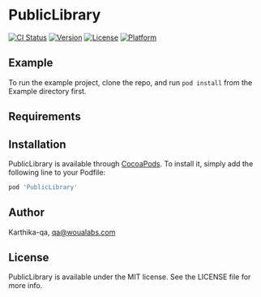 # PublicLibrary

[![CI Status](https://img.shields.io/travis/Karthika-qa/PublicLibrary.svg?style=flat)](https://travis-ci.org/Karthika-qa/PublicLibrary)
[![Version](https://img.shields.io/cocoapods/v/PublicLibrary.svg?style=flat)](https://cocoapods.org/pods/PublicLibrary)
[![License](https://img.shields.io/cocoapods/l/PublicLibrary.svg?style=flat)](https://cocoapods.org/pods/PublicLibrary)
[![Platform](https://img.shields.io/cocoapods/p/PublicLibrary.svg?style=flat)](https://cocoapods.org/pods/PublicLibrary)

## Example

To run the example project, clone the repo, and run `pod install` from the Example directory first.

## Requirements

## Installation

PublicLibrary is available through [CocoaPods](https://cocoapods.org). To install
it, simply add the following line to your Podfile:

```ruby
pod 'PublicLibrary'
```

## Author

Karthika-qa, qa@woualabs.com

## License

PublicLibrary is available under the MIT license. See the LICENSE file for more info.

